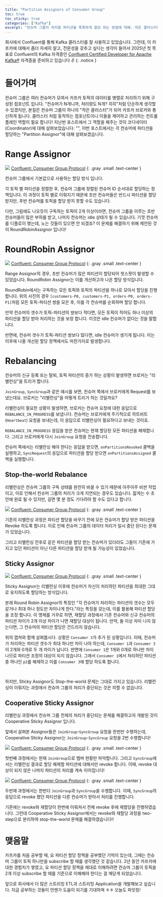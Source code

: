 ```yaml
---
title: "Partition Assignors of Consumer Group"
toc: true
toc_sticky: true
categories: ["Kafka"]
excerpt: "컨슈머 그룹이 처리할 파티션을 똑똑하게 할당 하는 방법에 대해. 작은 클러스터처럼 동작하는 컨슈머 그룹을 어떻게 제어할 수 있을까?"
---
```


회사에서 Confluent를 통해 Kafka 클러스터를 잘 사용하고 있었습니다. 그런데, 이 카프카에 대해서 좀더 자세히 알고, 전문성을 갖추고 싶다는 생각이 들어서 2025년 첫 목표로 Confluent의 Kafka 자격증인 [Confluent Certified Developer for Apache Kafka®](https://training.confluent.io/examdetail/confluent-dev) 자격증을 준비하고 있습니다 ✌️
{: .notice }

# 들어가며

컨슈머 그룹은 여러 컨슈머가 모여서 카프카 토픽의 데이터를 병렬로 처리하기 위해 구성된 컴포넌트 입니다. "컨슈머가 N개니까, 처리량도 N개? 히히"처럼 단순하게 생각할 수 있겠지만, 본질은 컨슈머 그룹이 하나의 "작은 클러스터"가 되어 카프카 브로커와 통신하게 됩니다. 클러스터 처럼 동작하는 컴포넌트이니 이들을 제어하고 관리하는 컨트롤 플레인 역할이 필요 합니다! 지난번 포스트에서 그 역할을 해주는 것이 코디네이터(Coordinator)에 대해 살펴보았습니다: "", 이번 포스트에서는 각 컨슈머에 파티션을 할당하는 "Partition Assignor"에 대해 살펴보겠습니다.

# Range Assignor

![](/images/development/kafka/partition-assignor-1.png)
[Confluent: Consumer Group Protocol](https://developer.confluent.io/courses/architecture/consumer-group-protocol/)
{: .gray .small .text-center }

컨슈머 그룹에서 기본값으로 사용하는 할당 방식 입니다.

각 토픽 별 파티션을 정렬한 후, 컨슈머 그룹에 정렬된 컨슈머 ID 순서대로 할당하는 정책입니다. 이 과정이 토픽 별로 이뤄지기 때문에 초반 컨슈머들은 반드시 파티션을 할당 받지만, 후반 컨슈머를 토픽을 할당 받지 못할 수도 있습니다.

다만, 그림에도 나오듯이 구독하는 토픽이 2개 이상이라면, 컨슈머 그룹을 이루는 초반 컨슈머들이 많은 부하를 받고, 나머지 컨슈머는 idle 상태가 될 수 있습니다. 기껏 컨슈머를 디플로이 했는데, 노는 것들이 있으면 안 되겠죠? 이 문제를 해결하기 위해 제안된 것이 RoundRobinAssignor 입니다!

# RoundRobin Assignor

![](/images/development/kafka/partition-assignor-2.png)
[Confluent: Consumer Group Protocol](https://developer.confluent.io/courses/architecture/consumer-group-protocol/)
{: .gray .small .text-center }

Range Assignor의 경우, 초반 컨슈머가 많은 파티션이 할당되어 핫스팟이 발생할 수 있었습니다. RoundRobin Assignor는 이를 개선하고자 나온 할당 방식입니다.

RoundRobin에서는 구독하는 모든 토픽와 토픽의 파티션을 하나로 모아서 할당을 진행합니다. 위의 사진의 경우 `[customers-P0, customers-P1, orders-P0, orders-P1]`처럼 모든 토픽-파티션 쌍을 모은 후, 이를 각 컨슈머를 순회하며 할당 합니다.

만약 컨슈머의 갯수가 토픽-파티션의 쌍보다 적다면, 모든 토픽이 적어도 하나 이상의 파티션을 할당 받아 처리하는 것을 보장 합니다. 이것은 idle 컨슈머가 없다는 것을 말합니다.

반면에, 컨슈머 갯수가 토픽-파티션 쌍보다 많다면, idle 컨슈머가 생기게 됩니다. 이는 이후에 나올 개선된 할당 정책에서도 마찬가지로 발생합니다.

# Rebalancing

컨슈머의 신규 등록 또는 탈퇴, 토픽 파티션의 증가 하는 상황이 발생하면 브로커는 "리밸런싱"을 트리거 합니다.

`JoinGroup`, `SyncGroup`과 같은 예시를 보면, 컨슈머 쪽에서 브로커에게 Request를 보냈는데요. 브로커는 "리밸런싱"을 어떻게 트리거 하는 것일까요?

리밸런싱이 필요한 상황이 발생하면, 브로커는 컨슈머 요청에 대한 응답으로 `REBALANCE_IN_PROGRESS`를 보냅니다. 컨슈머는 브로커에게 주기적으로 하트비트(`Heartbeat`) 요청을 보내는데, 이 응답으로 리밸런싱이 필요하다고 보내는 것이죠.

`REBALANCE_IN_PROGRESS` 응답을 받은 컨슈머는 현재 할당된 모든 파티션을 해제합니다. 그리고 브로커에게 다시 `JoinGroup` 요청을 전송합니다.

컨슈머 쪽에서는 리밸런싱 해야 한다는 응답을 받으면, `onPartitionsRevoked` 콜백을 실행하고, `SyncRequest`의 응답으로 파티션을 할당 받으면 `onPartitionsAssigned` 콜백을 실행합니다.

## Stop-the-world Rebalance

리밸런싱은 컨슈머 그룹의 구독 상태를 완전히 바꿀 수 있기 때문에 아주아주 비싼 작업이고, 이로 인해서 컨슈머 그룹의 처리가 크게 지연되는 경우도 있습니다. 잛게는 수 초 안에 완료 될 수 있지만, 길면 몇 분 정도 기다려야 할 수도 있다고 합니다.

![](/images/development/kafka/partition-assignor-3.png)
[Confluent: Consumer Group Protocol](https://developer.confluent.io/courses/architecture/consumer-group-protocol/)
{: .gray .small .text-center }

기존의 리밸런싱 과정은 파티션 할당을 바꾸기 전에 모든 컨슈머가 할당 받은 파티션을 Revoke 하도록 합니다. 이로 인해 컨슈머 그룹의 데이터 처리가 일시 중단 된다는 문제가 있었습니다.

그리고 리밸런싱 전후로 같은 파티션을 할당 받는 컨슈머가 있더라도 그들이 기존에 가지고 있던 파티션이 아닌 다른 파티션을 할당 받게 될 가능성이 있었습니다.

## Sticky Assignor

![](/images/development/kafka/partition-assignor-4.png)
[Confluent: Consumer Group Protocol](https://developer.confluent.io/courses/architecture/consumer-group-protocol/)
{: .gray .small .text-center }

Sticky Assignor는 리밸런싱 이후에 컨슈머가 자신이 처리하던 파티션을 최대한 그대로 유지하도록 할당하는 방식입니다.

본래 Round Robin Assignor의 특징인 "각 컨슈머가 처리하는 파티션의 갯수는 모두 같거나 최대 하나 정도만 차이나게 한다."라는 특징을 갖는데, 이를 활용해 파티션 할당을 조정 합니다. 이 명제를 거꾸로 하면, 재할당 과정에서 기존 컨슈머와 신규 컨슈머의 파티션 차이가 2개 이상 차이가 나면 재할당 대상이 됩니다. 만약, 둘 이상 차이 나지 않는다면, 그 컨슈머의 파티션 할당은 건드리지 않습니다.

위의 캡쳐와 함께 살펴봅시다. 상황은 `Consumer 3`가 추가 된 상황입니다. 이때, 컨슈머가 처리하는 파티션 갯수가 최대 하나만 차이 나야 하는데, `Consumer 1`과 `Consumer 3`이 2개와 0개로 두 개 차이가 납니다. 반면에 `Consumer 1`은 1개와 0개로 하나만 차이 나므로 파티션 조정의 대상이 되지 않습니다. 그래서 `Consumer 1`에서 처리하던 파티션 중 하나인 `p2`를 해제하고 이를 `Consumer 3`에 할당 하도록 합니다.

<br/>

하지만, Sticky Assignor도 Stop-the-world 문제는 그대로 가지고 있습니다. 리밸런싱이 이뤄지는 과정에서 컨슈머 그룹의 처리가 중단되는 것은 피할 수 없습니다.

## Cooperative Sticky Assignor

리밸런싱 과정에서 컨슈머 그룹 전체의 처리가 중단되는 문제를 해결하고자 개발된 것이 Cooperative Sticky Assignor 입니다.

앞에서 살펴본 Assignor들은 `JoinGroup`-`SyncGroup` 요청을 한번만 수행하는데, Cooperative Sticky Assignor는 `JoinGroup`-`SyncGroup` 요청을 2번 수행합니다!

![](/images/development/kafka/partition-assignor-5.png)
[Confluent: Consumer Group Protocol](https://developer.confluent.io/courses/architecture/consumer-group-protocol/)
{: .gray .small .text-center }

첫번째 과정에서는 현재 `JoinGroup`으로 멤버 현황만 파악합니다. 그리고 `SyncGroup`에서는 리밸런싱 결과로 할당 해제할 파티션에 대해서만 revoke 합니다. 이때, revoke 대상이 되지 않은 나머지 파티션의 처리를 계속 이어집니다!

![](/images/development/kafka/partition-assignor-6.png)
[Confluent: Consumer Group Protocol](https://developer.confluent.io/courses/architecture/consumer-group-protocol/)
{: .gray .small .text-center }

두번재 과정에서는 한번더 `JoinGroup`과 `SyncGroup`을 수행합니다. 이때, `SyncGroup`의 응답으로 revoke 했던 파티션을 다른 컨슈머가 받아서 처리를 진행합니다.

기존에는 revoke와 재할당이 한번에 이뤄져서 전체 revoke 후에 재할당을 진행하였습니다. 그런데 Cooperative Sticky Assignor에서는 revoke와 재할당 과정을 two-step으로 분리하여 stop-the-world 문제를 해결하였습니다!!


# 맺음말

카프카를 처음 공부할 때, 요 파티션 할당 정책을 공부했던 기억이 있는데, 그때는 컨슈머 그룹이 토픽 하나만을 subscribe 할 때를 생각했던 것 같습니다. 2년 동안 카프카에 대한 경험치가 쌓였고, 요 파티션 할당 정책을 제대로 이해하려면 컨슈머 그룹이 토픽을 2개 이상 subscribe 할 때를 기준으로 이해해야 한다는 걸 깨닫게 되었습니다.

앞으로 회사에서 더 많은 스트리밍 ETL과 스트리밍 Application을 개발해보고 싶습니다. 지금 공부하는 것들이 언젠가 도움이 되기를 기대하며 ㅎㅎ 오늘도 파잇힝!
